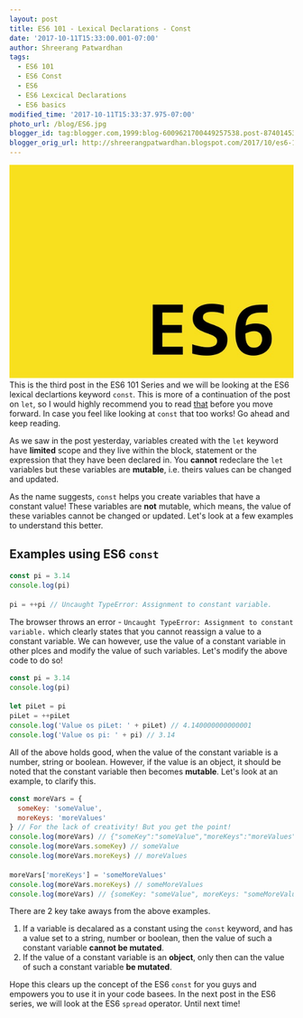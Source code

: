 ```yaml
---
layout: post
title: ES6 101 - Lexical Declarations - Const
date: '2017-10-11T15:33:00.001-07:00'
author: Shreerang Patwardhan
tags:
  - ES6 101
  - ES6 Const
  - ES6
  - ES6 Lexcical Declarations
  - ES6 basics
modified_time: '2017-10-11T15:33:37.975-07:00'
photo_url: /blog/ES6.jpg
blogger_id: tag:blogger.com,1999:blog-6009621700449257538.post-8740145346232482856
blogger_orig_url: http://shreerangpatwardhan.blogspot.com/2017/10/es6-101-lexical-declarations-const.html
---
```


![ES6 Banner image](/blog/ES6.jpg)
This is the third post in the ES6 101 Series and we will be looking at the ES6 lexical declartions keyword `const`. This is more of a continuation of the post on `let`, so I would highly recommend you to read [that](https://theuidev.github.io/es6-101-lexical-declarations-let/) before you move forward. In case you feel like looking at `const` that too works! Go ahead and keep reading.

As we saw in the post yesterday, variables created with the `let` keyword have **limited** scope and they live within the block, statement or the expression that they have been declared in. You **cannot** redeclare the `let` variables but these variables are **mutable**, i.e. theirs values can be changed and updated.

As the name suggests, `const` helps you create variables that have a constant value! These variables are **not** mutable, which means, the value of these variables cannot be changed or updated. Let's look at a few examples to understand this better.

## Examples using ES6 `const`

```javascript
const pi = 3.14
console.log(pi)

pi = ++pi // Uncaught TypeError: Assignment to constant variable.
```

The browser throws an error - `Uncaught TypeError: Assignment to constant variable.` which clearly states that you cannot reassign a value to a constant variable. We can however, use the value of a constant variable in other plces and modify the value of such variables. Let's modify the above code to do so!

```javascript
const pi = 3.14
console.log(pi)

let piLet = pi
piLet = ++piLet
console.log('Value os piLet: ' + piLet) // 4.140000000000001
console.log('Value os pi: ' + pi) // 3.14
```

All of the above holds good, when the value of the constant variable is a number, string or boolean. However, if the value is an object, it should be noted that the constant variable then becomes **mutable**. Let's look at an example, to clarify this.

```javascript
const moreVars = {
  someKey: 'someValue',
  moreKeys: 'moreValues'
} // For the lack of creativity! But you get the point!
console.log(moreVars) // {"someKey":"someValue","moreKeys":"moreValues"}
console.log(moreVars.someKey) // someValue
console.log(moreVars.moreKeys) // moreValues

moreVars['moreKeys'] = 'someMoreValues'
console.log(moreVars.moreKeys) // someMoreValues
console.log(moreVars) // {someKey: "someValue", moreKeys: "someMoreValues"}
```

There are 2 key take aways from the above examples.

1. If a variable is decalared as a constant using the `const` keyword, and has a value set to a string, number or boolean, then the value of such a constant variable **cannot be mutated**.
2. If the value of a constant variable is an **object**, only then can the value of such a constant variable **be mutated**.

Hope this clears up the concept of the ES6 `const` for you guys and empowers you to use it in your code basees. In the next post in the ES6 series, we will look at the ES6 `spread` operator. Until next time!
